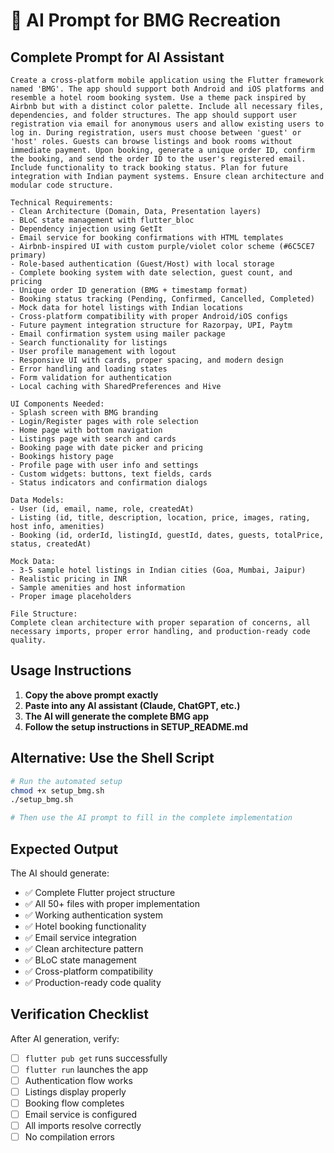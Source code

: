 # 🤖 AI Prompt for BMG Recreation

## Complete Prompt for AI Assistant

```
Create a cross-platform mobile application using the Flutter framework named 'BMG'. The app should support both Android and iOS platforms and resemble a hotel room booking system. Use a theme pack inspired by Airbnb but with a distinct color palette. Include all necessary files, dependencies, and folder structures. The app should support user registration via email for anonymous users and allow existing users to log in. During registration, users must choose between 'guest' or 'host' roles. Guests can browse listings and book rooms without immediate payment. Upon booking, generate a unique order ID, confirm the booking, and send the order ID to the user's registered email. Include functionality to track booking status. Plan for future integration with Indian payment systems. Ensure clean architecture and modular code structure.

Technical Requirements:
- Clean Architecture (Domain, Data, Presentation layers)
- BLoC state management with flutter_bloc
- Dependency injection using GetIt
- Email service for booking confirmations with HTML templates
- Airbnb-inspired UI with custom purple/violet color scheme (#6C5CE7 primary)
- Role-based authentication (Guest/Host) with local storage
- Complete booking system with date selection, guest count, and pricing
- Unique order ID generation (BMG + timestamp format)
- Booking status tracking (Pending, Confirmed, Cancelled, Completed)
- Mock data for hotel listings with Indian locations
- Cross-platform compatibility with proper Android/iOS configs
- Future payment integration structure for Razorpay, UPI, Paytm
- Email confirmation system using mailer package
- Search functionality for listings
- User profile management with logout
- Responsive UI with cards, proper spacing, and modern design
- Error handling and loading states
- Form validation for authentication
- Local caching with SharedPreferences and Hive

UI Components Needed:
- Splash screen with BMG branding
- Login/Register pages with role selection
- Home page with bottom navigation
- Listings page with search and cards
- Booking page with date picker and pricing
- Bookings history page
- Profile page with user info and settings
- Custom widgets: buttons, text fields, cards
- Status indicators and confirmation dialogs

Data Models:
- User (id, email, name, role, createdAt)
- Listing (id, title, description, location, price, images, rating, host info, amenities)
- Booking (id, orderId, listingId, guestId, dates, guests, totalPrice, status, createdAt)

Mock Data:
- 3-5 sample hotel listings in Indian cities (Goa, Mumbai, Jaipur)
- Realistic pricing in INR
- Sample amenities and host information
- Proper image placeholders

File Structure:
Complete clean architecture with proper separation of concerns, all necessary imports, proper error handling, and production-ready code quality.
```

## Usage Instructions

1. **Copy the above prompt exactly**
2. **Paste into any AI assistant (Claude, ChatGPT, etc.)**
3. **The AI will generate the complete BMG app**
4. **Follow the setup instructions in SETUP_README.md**

## Alternative: Use the Shell Script

```bash
# Run the automated setup
chmod +x setup_bmg.sh
./setup_bmg.sh

# Then use the AI prompt to fill in the complete implementation
```

## Expected Output

The AI should generate:
- ✅ Complete Flutter project structure
- ✅ All 50+ files with proper implementation
- ✅ Working authentication system
- ✅ Hotel booking functionality
- ✅ Email service integration
- ✅ Clean architecture pattern
- ✅ BLoC state management
- ✅ Cross-platform compatibility
- ✅ Production-ready code quality

## Verification Checklist

After AI generation, verify:
- [ ] `flutter pub get` runs successfully
- [ ] `flutter run` launches the app
- [ ] Authentication flow works
- [ ] Listings display properly
- [ ] Booking flow completes
- [ ] Email service is configured
- [ ] All imports resolve correctly
- [ ] No compilation errors